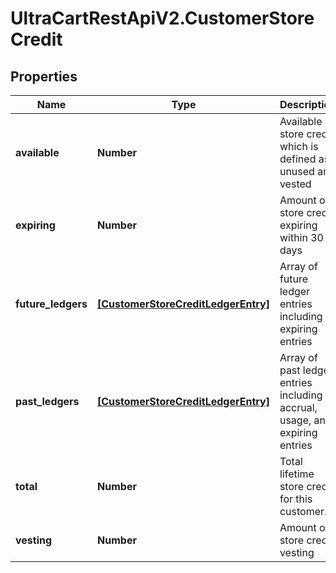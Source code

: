 # UltraCartRestApiV2.CustomerStoreCredit

## Properties

Name | Type | Description | Notes
------------ | ------------- | ------------- | -------------
**available** | **Number** | Available store credit which is defined as unused and vested | [optional] 
**expiring** | **Number** | Amount of store credit expiring within 30 days | [optional] 
**future_ledgers** | [**[CustomerStoreCreditLedgerEntry]**](CustomerStoreCreditLedgerEntry.md) | Array of future ledger entries including expiring entries | [optional] 
**past_ledgers** | [**[CustomerStoreCreditLedgerEntry]**](CustomerStoreCreditLedgerEntry.md) | Array of past ledger entries including accrual, usage, and expiring entries | [optional] 
**total** | **Number** | Total lifetime store credit for this customer. | [optional] 
**vesting** | **Number** | Amount of store credit vesting | [optional] 


